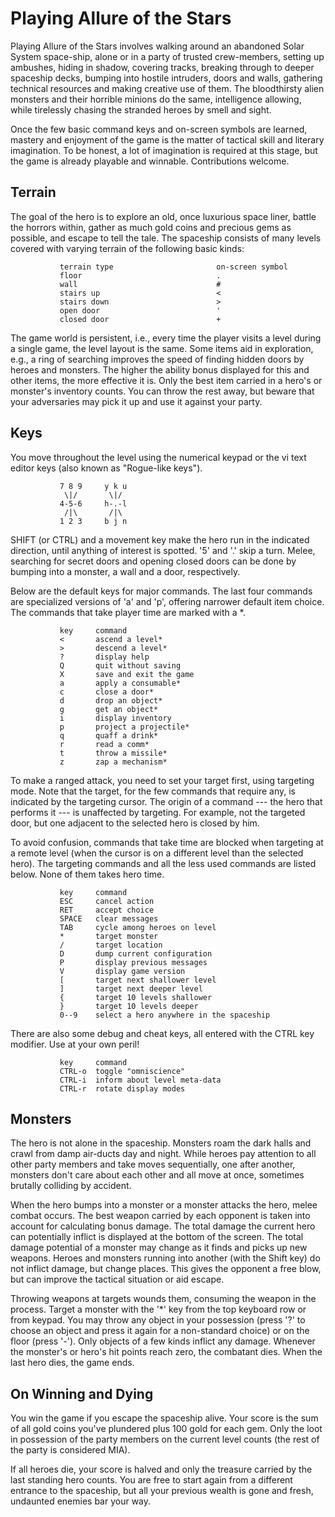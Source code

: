 Playing Allure of the Stars
===========================

Playing Allure of the Stars involves walking around an abandoned
Solar System space-ship, alone or in a party of trusted crew-members,
setting up ambushes, hiding in shadow, covering tracks,
breaking through to deeper spaceship decks, bumping into
hostile intruders, doors and walls, gathering technical resources
and making creative use of them. The bloodthirsty alien monsters
and their horrible minions do the same, intelligence allowing,
while tirelessly chasing the stranded heroes by smell and sight.

Once the few basic command keys and on-screen symbols are learned,
mastery and enjoyment of the game is the matter of tactical skill
and literary imagination. To be honest, a lot of imagination is required
at this stage, but the game is already playable and winnable.
Contributions welcome.


Terrain
-------

The goal of the hero is to explore an old, once luxurious space liner,
battle the horrors within, gather as much gold coins and precious gems
as possible, and escape to tell the tale. The spaceship consists
of many levels covered with varying terrain of the following basic kinds:

               terrain type                       on-screen symbol
               floor                              .
               wall                               #
               stairs up                          <
               stairs down                        >
               open door                          '
               closed door                        +

The game world is persistent, i.e., every time the player visits a level
during a single game, the level layout is the same. Some items
aid in exploration, e.g., a ring of searching improves the speed
of finding hidden doors by heroes and monsters. The higher the ability
bonus displayed for this and other items, the more effective it is.
Only the best item carried in a hero's or monster's inventory counts.
You can throw the rest away, but beware that your adversaries may pick it up
and use it against your party.


Keys
----

You move throughout the level using the numerical keypad or
the vi text editor keys (also known as "Rogue-like keys").

               7 8 9     y k u
                \|/       \|/
               4-5-6     h-.-l
                /|\       /|\
               1 2 3     b j n

SHIFT (or CTRL) and a movement key make the hero run in the indicated
direction, until anything of interest is spotted. '5' and '.' skip a turn.
Melee, searching for secret doors and opening closed doors can be done
by bumping into a monster, a wall and a door, respectively.

Below are the default keys for major commands. The last four commands
are specialized versions of 'a' and 'p', offering narrower default item choice.
The commands that take player time are marked with a *.

               key     command
               <       ascend a level*
               >       descend a level*
               ?       display help
               Q       quit without saving
               X       save and exit the game
               a       apply a consumable*
               c       close a door*
               d       drop an object*
               g       get an object*
               i       display inventory
               p       project a projectile*
               q       quaff a drink*
               r       read a comm*
               t       throw a missile*
               z       zap a mechanism*

To make a ranged attack, you need to set your target first, using
targeting mode. Note that the target, for the few commands that require any,
is indicated by the targeting cursor. The origin of a command
--- the  hero that performs it --- is unaffected by targeting. For example,
not the targeted door, but one adjacent to the selected hero is closed by him.

To avoid confusion, commands that take time are blocked when targeting
at a remote level (when the cursor is on a different level
than the selected hero). The targeting commands and all the less used
commands are listed below. None of them takes hero time.

               key     command
               ESC     cancel action
               RET     accept choice
               SPACE   clear messages
               TAB     cycle among heroes on level
               *       target monster
               /       target location
               D       dump current configuration
               P       display previous messages
               V       display game version
               [       target next shallower level
               ]       target next deeper level
               {       target 10 levels shallower
               }       target 10 levels deeper
               0--9    select a hero anywhere in the spaceship

There are also some debug and cheat keys, all entered with the CTRL
key modifier. Use at your own peril!

               key     command
               CTRL-o  toggle "omniscience"
               CTRL-i  inform about level meta-data
               CTRL-r  rotate display modes


Monsters
--------

The hero is not alone in the spaceship. Monsters roam the dark halls
and crawl from damp air-ducts day and night. While heroes pay attention
to all other party members and take moves sequentially, one after another,
monsters don't care about each other and all move at once,
sometimes brutally colliding by accident.

When the hero bumps into a monster or a monster attacks the hero,
melee combat occurs. The best weapon carried by each opponent
is taken into account for calculating bonus damage. The total damage
the current hero can potentially inflict is displayed at the bottom
of the screen. The total damage potential of a monster may change
as it finds and picks up new weapons. Heroes and monsters running
into another (with the Shift key) do not inflict damage, but change places.
This gives the opponent a free blow, but can improve the tactical situation
or aid escape.

Throwing weapons at targets wounds them, consuming the weapon in the process.
Target a monster with the '*' key from the top keyboard row or from keypad.
You may throw any object in your possession (press '?' to choose
an object and press it again for a non-standard choice) or on the floor
(press '-'). Only objects of a few kinds inflict any damage.
Whenever the monster's or hero's hit points reach zero, the combatant dies.
When the last hero dies, the game ends.


On Winning and Dying
--------------------

You win the game if you escape the spaceship alive. Your score is
the sum of all gold coins you've plundered plus 100 gold for each gem.
Only the loot in possession of the party members on the current level
counts (the rest of the party is considered MIA).

If all heroes die, your score is halved and only the treasure carried
by the last standing hero counts. You are free to start again
from a different entrance to the spaceship, but all your previous wealth
is gone and fresh, undaunted enemies bar your way.

